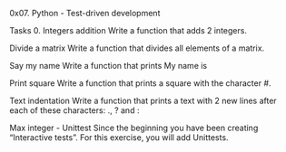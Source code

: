 0x07. Python - Test-driven development

Tasks 0. Integers addition Write a function that adds 2 integers.

Divide a matrix Write a function that divides all elements of a matrix.

Say my name Write a function that prints My name is

Print square Write a function that prints a square with the character #.

Text indentation Write a function that prints a text with 2 new lines after each of these characters: ., ? and :

Max integer - Unittest Since the beginning you have been creating “Interactive tests”. For this exercise, you will add Unittests.
